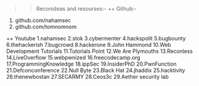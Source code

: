 >> Reconideas and resourses:-
++ Github:-
1. github.com/nahamsec
2. github.com/tomnomnom

++ Youtube
1.nahamsec
2.stok
3.cybermenter
4.hackspolit
5.bugbounty
6.thehackerish
7.bugcrowd
8.hackerone
9.John Hammond
10.Web Development Tutorials
11.Tutorials Point
12.We Are Plymouths
13.Reconless
14.LiveOverflow
15.webpwnized
16.freecodecamp.org
17.ProgrammingKnowledge
18.ippSec
19.InsiderPhD
20.PwnFunction
21.Defconconference
22.Null Byte
23.Black Hat
24.jhaddix
25.hacktivity
26.thenewbostan
27.SECARMY
28.Ceos3c
29.Aether security lab









